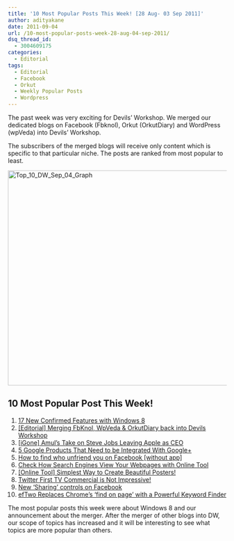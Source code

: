 ```yaml
---
title: '10 Most Popular Posts This Week! [28 Aug- 03 Sep 2011]'
author: adityakane
date: 2011-09-04
url: /10-most-popular-posts-week-28-aug-04-sep-2011/
dsq_thread_id:
  - 3004609175
categories:
  - Editorial
tags:
  - Editorial
  - Facebook
  - Orkut
  - Weekly Popular Posts
  - Wordpress
---
```

The past week was very exciting for Devils’ Workshop. We merged our dedicated blogs on Facebook (Fbknol), Orkut (OrkutDiary) and WordPress (wpVeda) into Devils’ Workshop.

The subscribers of the merged blogs will receive only content which is specific to that particular niche. The posts are ranked from most popular to least.

[<img class="wp-image-52176" style="padding-left: 0px;padding-right: 0px;padding-top: 0px;border: 0px" src="http://cdn.devilsworkshop.org/files/2011/09/Top_10_DW_Sep_04_Graph_thumb1.png" alt="Top_10_DW_Sep_04_Graph" width="602" height="494" border="0" />][1]

## 10 Most Popular Post This Week!

  1. [17 New Confirmed Features with Windows 8][2]
  2. [[Editorial] Merging FbKnol, WpVeda & OrkutDiary back into Devils Workshop][3]
  3. [[iGone] Amul’s Take on Steve Jobs Leaving Apple as CEO][4]
  4. [5 Google Products That Need to be Integrated With Google+][5]
  5. [How to find who unfriend you on Facebook [without app]][6]
  6. [Check How Search Engines View Your Webpages with Online Tool][7]
  7. [[Online Tool] Simplest Way to Create Beautiful Posters!][8]
  8. [Twitter First TV Commercial is Not Impressive!][9]
  9. [New ‘Sharing’ controls on Facebook][10]
 10. [efTwo Replaces Chrome’s ‘find on page’ with a Powerful Keyword Finder][11]

The most popular posts this week were about Windows 8 and our announcement about the merger. After the merger of other blogs into DW, our scope of topics has increased and it will be interesting to see what topics are more popular than others.

 [1]: http://cdn.devilsworkshop.org/files/2011/09/Top_10_DW_Sep_04_Graph1.png
 [2]: http://devilsworkshop.org/17-confirmed-features-windows-8/
 [3]: http://devilsworkshop.org/editorial-merging-fbknol-wpveda-orkutdiary-devils-workshop/
 [4]: http://devilsworkshop.org/igone-amuls-steve-jobs-leaving-apple-ceo/
 [5]: http://devilsworkshop.org/5-google-products-integrated-google/
 [6]: http://devilsworkshop.org/find-unfriend-facebook-app/
 [7]: http://devilsworkshop.org/check-google-views-webpage-online-tool/
 [8]: http://devilsworkshop.org/online-tool-simplest-create-beautiful-posters/
 [9]: http://devilsworkshop.org/twitter-tv-commercial-impressive/
 [10]: http://devilsworkshop.org/sharing-controls-facebook/
 [11]: http://devilsworkshop.org/eftwo-replaces-chromes-find-page-powerful-keyword-finder/

